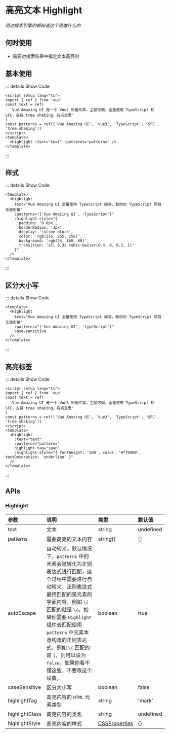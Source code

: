 # 高亮文本 Highlight

<GlobalElement />

*用过搜索引擎的都知道这个是做什么的*

## 何时使用

- 需要对搜索结果中指定文本高亮时

<script setup lang="ts">
import { ref } from 'vue'
const text = ref('Vue Amazing UI 是一个 Vue3 的组件库，主题可调，全量使用 TypeScript 和 SFC，支持 tree shaking，有点意思')
const patterns = ref(['Vue Amazing UI', 'Vue3', 'TypeScript', 'SFC', 'tree shaking'])
</script>

## 基本使用

<Highlight :text="text" :patterns="patterns" />

::: details Show Code

```vue
<script setup lang="ts">
import { ref } from 'vue'
const text = ref(
  'Vue Amazing UI 是一个 Vue3 的组件库，主题可调，全量使用 TypeScript 和 SFC，支持 tree shaking，有点意思'
)
const patterns = ref(['Vue Amazing UI', 'Vue3', 'TypeScript', 'SFC', 'tree shaking'])
</script>
<template>
  <Highlight :text="text" :patterns="patterns" />
</template>
```

:::

## 样式

<Highlight
  text="Vue Amazing UI 全量使用 TypeScript 编写，和你的 TypeScript 项目无缝衔接"
  :patterns="['Vue Amazing UI', 'TypeScript']"
  :highlight-style="{
    padding: '0 6px',
    borderRadius: '3px',
    display: 'inline-block',
    color: '#fff',
    background: '#1677ff',
    transition: 'all 0.3s cubic-bezier(0.4, 0, 0.2, 1)'
  }"
/>

::: details Show Code

```vue
<template>
  <Highlight
    text="Vue Amazing UI 全量使用 TypeScript 编写，和你的 TypeScript 项目无缝衔接"
    :patterns="['Vue Amazing UI', 'TypeScript']"
    :highlight-style="{
      padding: '0 6px',
      borderRadius: '3px',
      display: 'inline-block',
      color: 'rgb(255, 255, 255)',
      background: 'rgb(24, 160, 88)',
      transition: 'all 0.3s cubic-bezier(0.4, 0, 0.2, 1)'
    }"
  />
</template>
```

:::

## 区分大小写

<Highlight
  text="Vue Amazing UI 全量使用 TypeScript 编写，和你的 TypeScript 项目无缝衔接"
  :patterns="['Vue Amazing UI', 'typeScript']"
  case-sensitive
/>

::: details Show Code

```vue
<template>
  <Highlight
    text="Vue Amazing UI 全量使用 TypeScript 编写，和你的 TypeScript 项目无缝衔接"
    :patterns="['Vue Amazing UI', 'typeScript']"
    case-sensitive
  />
</template>
```

:::

## 高亮标签

<Highlight
  :text="text"
  :patterns="patterns"
  highlight-tag="span"
  :highlight-style="{ fontWeight: '500', color: '#ff6900', textDecoration: 'underline' }"
/>

::: details Show Code

```vue
<script setup lang="ts">
import { ref } from 'vue'
const text = ref(
  'Vue Amazing UI 是一个 Vue3 的组件库，主题可调，全量使用 TypeScript 和 SFC，支持 tree shaking，有点意思'
)
const patterns = ref(['Vue Amazing UI', 'Vue3', 'TypeScript', 'SFC', 'tree shaking'])
</script>
<template>
  <Highlight
    :text="text"
    :patterns="patterns"
    highlight-tag="span"
    :highlight-style="{ fontWeight: '500', color: '#ff6900', textDecoration: 'underline' }"
  />
</template>
```

:::

## APIs

### Highlight

参数 | 说明 | 类型 | 默认值
:-- | :-- | :-- | :--
text | 文本 | string | undefined
patterns | 需要高亮的文本内容 | string[] | []
autoEscape | 自动转义。默认情况下，`patterns` 中的元素会被转化为正则表达式进行匹配，这个过程中需要进行自动转义，正则表达式最终匹配的是元素的字面内容，例如 `\(` 匹配的就是 `\(`。如果你需要 `Highlight` 组件去匹配使用 `patterns` 中元素本身构造的正则表达式，例如 `\(` 匹配的是 `(`，则可以设为 `false`。如果你看不懂这些，不要改这个设置。 | boolean | true
caseSensitive | 区分大小写 | boolean | false
highlightTag | 高亮内容的 `HTML` 元素类型 | string | 'mark'
highlightClass | 高亮内容的类名 | string | undefined
highlightStyle | 高亮内容的样式 | [CSSProperties](https://cn.vuejs.org/api/utility-types.html#cssproperties) | {}
